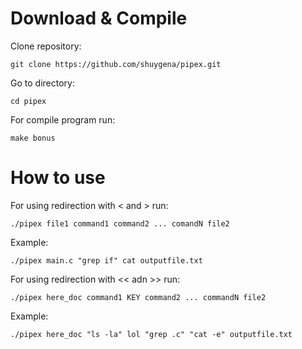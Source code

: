 # Download & Compile
Clone repository:
```
git clone https://github.com/shuygena/pipex.git
```
Go to directory:  
```
cd pipex
```
For compile program run:  
```
make bonus
```

# How to use
For using redirection with < and > run:
```
./pipex file1 command1 command2 ... comandN file2
```
Example:
```
./pipex main.c "grep if" cat outputfile.txt
```
For using redirection with << adn >> run:
```
./pipex here_doc command1 KEY command2 ... commandN file2
```
Example:
```
./pipex here_doc "ls -la" lol "grep .c" "cat -e" outputfile.txt
```
